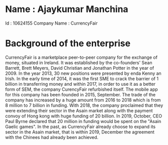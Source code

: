 # Name : Ajaykumar Manchina
Id : 10624155
Company Name : CurrencyFair

# Background of the enterprise

CurrencyFair is a marketplace peer-to-peer company for the exchange of money, situated in Ireland. It was established by the co-founders' Sean Barrett, Brett Meyers, David Christian and Jonathan Potter in the year of 2009. In the year 2013, 30 new positions were presented by enda Kenny an Irish. In the early time of 2014, it was the first SME to crack the barrier of 1 billion in transferring money and within 2017, in order to use it as a better form of SEM, the company CurencyFair refurbished itself. The mobile app for this company has been founded in 2015, September. The trade of the company has increased by a huge amount from 2016 to 2018 which is from 8 million to 7 billion in funding. With 2018, the company proclaimed that they were extending their sector in the Asain market along with the payment convoy of Hong kong with huge funding of 20 billion. In 2019, October, CEO Paul Byrne declared that 20 million in funding would be spent on the "Asain Gaelic games". In the past, as CurrencyFair already choose to expand its sector in the Asain market, that is within 2019, December the agreement with the Chinees had already been achieved. 
